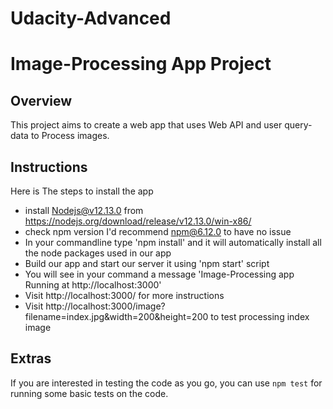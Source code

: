 # Udacity-Advanced
# Image-Processing App Project

## Overview
This project aims  to create a web app that uses Web API and user query-data to Process images. 

## Instructions
Here is The steps to install the app
- install Nodejs@v12.13.0 from https://nodejs.org/download/release/v12.13.0/win-x86/
- check npm version I'd recommend npm@6.12.0 to have no issue
- In your commandline type 'npm install' and it will automatically install all the node packages used in our app
- Build our app and start our server  it using 'npm start' script
- You will see in your command a message 'Image-Processing app Running at http://localhost:3000'
- Visit http://localhost:3000/ for more instructions
- Visit http://localhost:3000/image?filename=index.jpg&width=200&height=200 to test processing index image


## Extras
If you are interested in testing the code as you go, you can use `npm test` for running some basic tests on the code.

